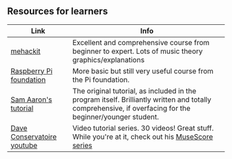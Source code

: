 


## Resources for learners


 Link | Info 
 --- | ---
 [mehackit](https://sonic-pi.mehackit.org/exercises/en/01-introduction/01-introduction.html) | Excellent and comprehensive course from beginner to expert. Lots of music theory graphics/explanations 
[Raspberry Pi foundation](https://projects.raspberrypi.org/en/projects/getting-started-with-sonic-pi) | More basic but still very useful course from the Pi foundation.
[Sam Aaron's tutorial](https://sonic-pi.net/tutorial.html) | The original tutorial, as included in the program itself. Brilliantly written and totally comprehensive, if overfacing for the beginner/younger student.
[Dave Conservatoire youtube](https://www.youtube.com/watch?v=4BPKaHV7Q5U&list=PLaitaNxyd8SHvTQjRGnMdKLsARXW7iYyp) | Video tutorial series. 30 videos! Great stuff. While you're at it, check out his [MuseScore series](https://www.youtube.com/watch?v=vVXjsQR8zqo&list=PLaitaNxyd8SE_D6PtNvA5vXn8VpXsbA7Z)

